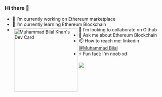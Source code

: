 ### Hi there 👋


- 🔭 I’m currently working on Ethereum marketplace
- 🌱 I’m currently learning Ethereum  Blockchain
- 👯 I’m looking to collaborate on Github
<a href="https://app.daily.dev/bkhan7276"><img src="https://api.daily.dev/devcards/e64b61a401e1432789bb8e0eea0c0ac5.png?r=lqn" style="float:left;margin: 5px;" width="200" alt="Muhammad Bilal Khan's Dev Card"/></a>
- 💬 Ask me about Ethereum Blockchain 
- 📫 How to reach me: linkedin [@Muhammad Bilal](https://www.linkedin.com/in/bilal-khan-3043b1161/) 
- ⚡ Fun fact: I'm noob xd
<img src="https://github-readme-stats.vercel.app/api?username=b-khan7276&&show_icons=true&title_color=ffffff&icon_color=bb2acf&text_color=daf7dc&bg_color=151515">

